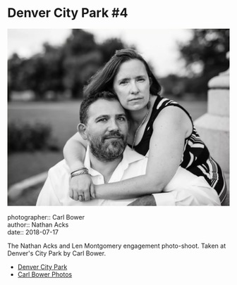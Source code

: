 # Denver City Park #4

![Nathan and Len sitting at the base of a monument in City Park](assets/2018-07-17-set-3-denver-city-park-04.webp)

photographer:: Carl Bower  
author:: Nathan Acks  
date:: 2018-07-17

The Nathan Acks and Len Montgomery engagement photo-shoot. Taken at Denver's City Park by Carl Bower.

* [Denver City Park](https://www.denver.org/listing/city-park/6822/)
* [Carl Bower Photos](https://carlbowerphotos.com)

